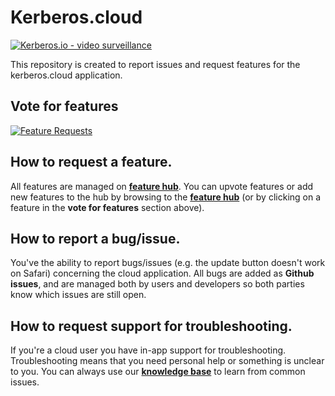 # Kerberos.cloud

[![Kerberos.io - video surveillance](https://kerberos.io/images/kerberos.png)](https://kerberos.io)

This repository is created to report issues and request features for the kerberos.cloud application.

## Vote for features

[![Feature Requests](https://feathub.com/kerberos-io/cloud?format=svg)](https://feathub.com/kerberos-io/cloud)

## How to request a feature.

All features are managed on [**feature hub**](https://feathub.com/kerberos-io/cloud). You can upvote features or add new features to the hub by browsing to the [**feature hub**](https://feathub.com/kerberos-io/cloud) (or by clicking on a feature in the **vote for features** section above).

## How to report a bug/issue.

You've the ability to report bugs/issues (e.g. the update button doesn't work on Safari) concerning the cloud application. All bugs are added as **Github issues**, and are managed both by users and developers so both parties know which issues are still open.

## How to request support for troubleshooting.

If you're a cloud user you have in-app support for troubleshooting. Troubleshooting means that you need personal help or something is unclear to you. You can always use our [**knowledge base**](https://kerberosio.zendesk.com/hc/en-us) to learn from common issues. 


